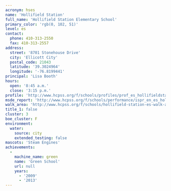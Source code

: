 ```yaml
---
acronym: hses
name: 'Hollifield Station'
full_name: 'Hollifield Station Elementary School'
primary_color: 'rgb(0, 102, 51)'
level: es
contact:
  phone: 410-313-2550
  fax: 410-313-2557
address:
  street: '8701 Stonehouse Drive'
  city: 'Ellicott City'
  postal_code: 21043
  latitude: '39.3024964'
  longitude: '-76.8199441'
principal: 'Lisa Booth'
hours:
  open: '8:45 a.m.'
  close: '3:15 p.m.'
profile: 'http://www.hcpss.org/f/schools/profiles/prof_es_hollifieldstation.pdf'
msde_report: 'http://www.hcpss.org/f/schools/performance/ispr_en_es_hollifieldstation.pdf'
walk_area: 'http://www.hcpss.org/f/schools/hollifield-station-es-walk-area.pdf'
title_1: false
cluster: 3
boe_cluster: F
environment:
  water:
    source: city
    extended_testing: false
mascots: 'Steam Engines'
achievements:
  -
    machine_name: green
    name: 'Green School'
    url: null
    years:
      - '2009'
      - '2013'
---
```

